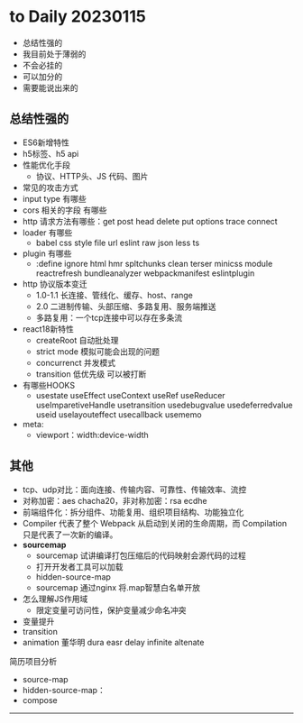# to Daily 20230115

- 总结性强的
- 我目前处于薄弱的
- 不会必挂的
- 可以加分的
- 需要能说出来的

## 总结性强的

- ES6新增特性
- h5标签、h5 api
- 性能优化手段
  - 协议、HTTP头、JS 代码、图片
- 常见的攻击方式
- input type 有哪些
- cors 相关的字段 有哪些
- http 请求方法有哪些：get post head delete put options trace connect
- loader 有哪些
  - babel css style file url eslint raw json less ts
- plugin 有哪些
  - :define ignore html hmr spltchunks clean terser minicss module reactrefresh bundleanalyzer webpackmanifest eslintplugin 
- http 协议版本变迁
  - 1.0-1.1 长连接、管线化、缓存、host、range
  - 2.0 二进制传输、头部压缩、多路复用、服务端推送
  - 多路复用：一个tcp连接中可以存在多条流
- react18新特性
  - createRoot 自动批处理
  - strict mode 模拟可能会出现的问题
  - concurrenct 并发模式
  - transition 低优先级 可以被打断
- 有哪些HOOKS
  - usestate useEffect useContext useRef useReducer useImparetiveHandle usetransition usedebugvalue usedeferredvalue useid uselayouteffect usecallback usememo
- meta:
  - viewport：width:device-width 
## 其他

- tcp、udp对比：面向连接、传输内容、可靠性、传输效率、流控
- 对称加密：aes chacha20，非对称加密：rsa ecdhe
- 前端组件化：拆分组件、功能复用、组织项目结构、功能独立化
- Compiler 代表了整个 Webpack 从启动到关闭的生命周期，而 Compilation 只是代表了一次新的编译。
- **sourcemap**
  - sourcemap 试讲编译打包压缩后的代码映射会源代码的过程
  - 打开开发者工具可以加载
  - hidden-source-map
  - sourcemap 通过nginx 将.map智慧白名单开放
- 怎么理解JS作用域
  - 限定变量可访问性，保护变量减少命名冲突
- 变量提升
- transition
- animation 董华明 dura easr delay infinite altenate

简历项目分析

- source-map
- hidden-source-map：
- compose

---